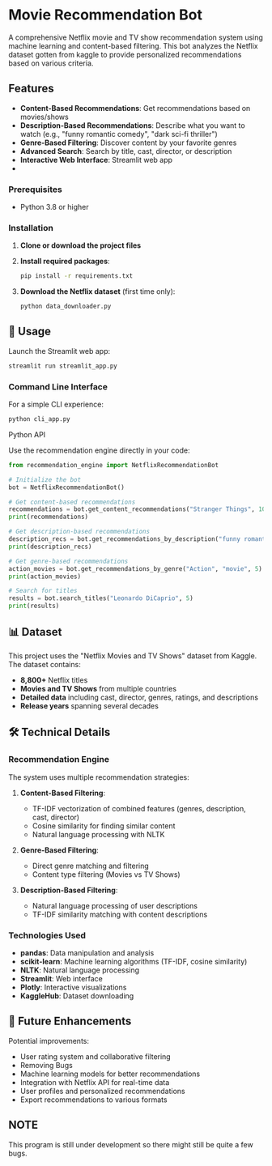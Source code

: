 # Movie Recommendation Bot

A comprehensive Netflix movie and TV show recommendation system using machine learning and content-based filtering. This bot analyzes the Netflix dataset gotten from kaggle to provide personalized recommendations based on various criteria.

## Features

- **Content-Based Recommendations**: Get recommendations based on movies/shows 
- **Description-Based Recommendations**: Describe what you want to watch (e.g., "funny romantic comedy", "dark sci-fi thriller")
- **Genre-Based Filtering**: Discover content by your favorite genres
- **Advanced Search**: Search by title, cast, director, or description
- **Interactive Web Interface**: Streamlit web app
-

### Prerequisites

- Python 3.8 or higher

### Installation

1. **Clone or download the project files**

2. **Install required packages**:
   ```bash
   pip install -r requirements.txt
   ```

3. **Download the Netflix dataset** (first time only):
   ```bash
   python data_downloader.py
   ```

## 🎯 Usage


Launch the Streamlit web app:
```bash
streamlit run streamlit_app.py
```

### Command Line Interface

For a simple CLI experience:
```bash
python cli_app.py
```

Python API

Use the recommendation engine directly in your code:

```python
from recommendation_engine import NetflixRecommendationBot

# Initialize the bot
bot = NetflixRecommendationBot()

# Get content-based recommendations
recommendations = bot.get_content_recommendations("Stranger Things", 10)
print(recommendations)

# Get description-based recommendations
description_recs = bot.get_recommendations_by_description("funny romantic comedy", "movie", 5)
print(description_recs)

# Get genre-based recommendations
action_movies = bot.get_recommendations_by_genre("Action", "movie", 5)
print(action_movies)

# Search for titles
results = bot.search_titles("Leonardo DiCaprio", 5)
print(results)
```

## 📊 Dataset

This project uses the "Netflix Movies and TV Shows" dataset from Kaggle. The dataset contains:

- **8,800+** Netflix titles
- **Movies and TV Shows** from multiple countries
- **Detailed data** including cast, director, genres, ratings, and descriptions
- **Release years** spanning several decades

## 🛠️ Technical Details

### Recommendation Engine

The system uses multiple recommendation strategies:

1. **Content-Based Filtering**:
   - TF-IDF vectorization of combined features (genres, description, cast, director)
   - Cosine similarity for finding similar content
   - Natural language processing with NLTK

2. **Genre-Based Filtering**:
   - Direct genre matching and filtering
   - Content type filtering (Movies vs TV Shows)

3. **Description-Based Filtering**:
   - Natural language processing of user descriptions
   - TF-IDF similarity matching with content descriptions

### Technologies Used

- **pandas**: Data manipulation and analysis
- **scikit-learn**: Machine learning algorithms (TF-IDF, cosine similarity)
- **NLTK**: Natural language processing
- **Streamlit**: Web interface
- **Plotly**: Interactive visualizations
- **KaggleHub**: Dataset downloading

## 🚀 Future Enhancements

Potential improvements:
- User rating system and collaborative filtering
- Removing Bugs
- Machine learning models for better recommendations
- Integration with Netflix API for real-time data
- User profiles and personalized recommendations
- Export recommendations to various formats


## NOTE
This program is still under development so there might still be quite a few bugs.
